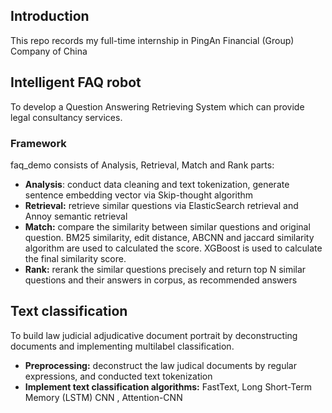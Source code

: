 ## Introduction 

This repo records my full-time internship in PingAn Financial (Group) Company of China 



## Intelligent FAQ robot

To develop a Question Answering Retrieving System which can provide legal consultancy services.

### Framework

faq_demo consists of Analysis, Retrieval, Match and Rank parts:

- **Analysis**: conduct data cleaning and text tokenization, generate sentence embedding vector via Skip-thought algorithm
- **Retrieval:** retrieve similar questions via ElasticSearch retrieval and Annoy semantic retrieval
- **Match:** compare the similarity  between similar questions and original question. BM25 similarity, edit distance, ABCNN and jaccard similarity algorithm are used to calculated the score. XGBoost is used to calculate the final similarity score.
- **Rank:** rerank the similar questions precisely and return top N similar questions and their answers in corpus, as recommended answers





## Text classification

To build law judicial adjudicative document portrait by deconstructing documents and implementing
multilabel classification.

- **Preprocessing:** deconstruct the law judical documents by regular expressions, and conducted text tokenization
- **Implement text classification algorithms:** FastText, Long Short-Term Memory (LSTM) CNN , Attention-CNN



